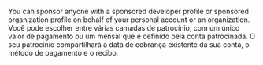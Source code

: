 You can sponsor anyone with a sponsored developer profile or sponsored organization profile on behalf of your personal account or an organization. Você pode escolher entre várias camadas de patrocínio, com um único valor de pagamento ou um mensal que é definido pela conta patrocinada. O seu patrocínio compartilhará a data de cobrança existente da sua conta, o método de pagamento e o recibo.
